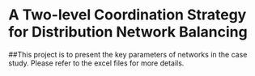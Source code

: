 # A Two-level Coordination Strategy for Distribution Network Balancing
##This project is to present the key parameters of networks in the case study. Please refer to the excel files for more details.
